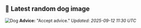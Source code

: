 ## 🐶 Latest random dog image
![Dog](https://images.dog.ceo/breeds/schnauzer-giant/n02097130_1699.jpg)
**Advice:** "Accept advice."
*Updated: 2025-09-12 11:30 UTC*
